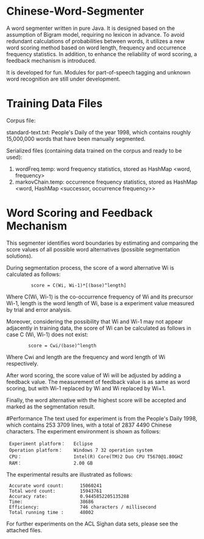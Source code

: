 # Chinese-Word-Segmenter

A word segmenter written in pure Java. It is designed based on the assumption of Bigram model, requiring no lexicon in advance. To avoid redundant calculations of probabilities between words, it utilizes a new word scoring method based on word length, frequency and occurrence frequency statistics. In addition, to enhance the reliability of word scoring, a feedback mechanism is introduced. 

It is developed for fun.
Modules for part-of-speech tagging and unknown word recognition are still under development.

# Training Data Files
Corpus file:

standard-text.txt: People's Daily of the year 1998, which contains roughly 15,000,000 words that have been manually segmented.

Serialized files (containing data trained on the corpus and ready to be used):

1. wordFreq.temp: word frequency statistics, stored as HashMap \<word, frequency>
2. markovChain.temp: occurrence frequency statistics, stored as HashMap \<word, HashMap \<successor, occurrence frequency>>

# Word Scoring and Feedback Mechanism
This segmenter identifies word boundaries by estimating and comparing the score values of all possible word alternatives (possible segmentation solutions).

During segmentation process, the score of a word alternative Wi is calculated as follows:

             score = C(Wi, Wi-1)*[(base)^length]

Where C(Wi, Wi-1) is the co-occurrence frequency of Wi and its precursor Wi-1, length is the word length of Wi, base is a experiment value measured by trial and error analysis.

Moreover, considering the possibility that Wi and Wi-1 may not appear adjacently in training data, the score of Wi can be calculated as follows in case C (Wi, Wi-1) does not exist:

            score = Cwi/(base)^length

Where Cwi and length are the frequency and word length of Wi respectively.

After word scoring, the score value of Wi will be adjusted by adding a feedback value.
The measurement of feedback value is as same as word scoring, but with Wi-1 replaced by Wi and Wi replaced by Wi+1.

Finally, the word alternative with the highest score will be accepted and marked as the segmentation result.

#Performance
The text used for experiment is from the People's Daily 1998, which contains 253 3709 lines, with a total of 2837 4490 Chinese characters. The experiment environment is shown as follows:

     Experiment platform：   Eclipse 
     Operation platform：    Windows 7 32 operation system 
     CPU：                   Intel(R) Core(TM)2 Duo CPU T5670@1.80GHZ 
     RAM：                   2.00 GB 

 The experimental results are illustrated as follows:	
 
     Accurate word count:      15060241  
     Total word count:         15943761
     Accuracy rate:            0.9445852205135288
     Time:                     38686
     Efficiency:               746 characters / millisecond
     Total running time :      48002

For further experiments on the ACL Sighan data sets, please see the attached files.
